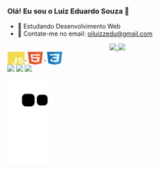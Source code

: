 ### Olá! Eu sou o Luiz Eduardo Souza 👋

- 🌱 Estudando Desenvolvimento Web
- 👯 Contate-me no email: oiluizzedu@gmail.com

<div align="center">
  <a href="https://github.com/Luizz-Eduardo">
  <img height="180em" src="https://github-readme-stats.vercel.app/api?username=Luizz-Eduardo&show_icons=true&theme=dracula&include_all_commits=true&count_private=true"/>
  <img height="180em" src="https://github-readme-stats.vercel.app/api/top-langs/?username=Luizz-Eduardo&layout=compact&langs_count=7&theme=dracula"/>
</div>
  
<div>
   <img align="center" alt="Luizz-Js" height="30" width="40" src="https://raw.githubusercontent.com/devicons/devicon/master/icons/javascript/javascript-plain.svg">
  <img align="center" alt="Luizz-HTML" height="30" width="40" src="https://raw.githubusercontent.com/devicons/devicon/master/icons/html5/html5-original.svg">
  <img align="center" alt="Luizz-CSS" height="30" width="40" src="https://raw.githubusercontent.com/devicons/devicon/master/icons/css3/css3-original.svg">
</div>
  
<div>
   <a href="https:https://www.instagram.com/oiluizz_edu/" target="_blank"><img src="https://img.shields.io/badge/-Instagram-%23E4405F?style=for-the-badge&logo=instagram&logoColor=white" target="_blank"></a>
   <a href="https://www.linkedin.com/in/luiz-eduardo-souza-santos-3b6259203/" target="_blank"><img src="https://img.shields.io/badge/-LinkedIn-%230077B5?style=for-the-badge&logo=linkedin&logoColor=white" target="_blank"></a>
   <a href = "mailto:oiluizzedu@gmail.com"><img src="https://img.shields.io/badge/-Gmail-%23333?style=for-the-badge&logo=gmail&logoColor=white" target="_blank"></a>
</div>
  
  ![Snake animation](https://github.com/Luizz-Eduardo/Luizz-Eduardo/blob/output/github-contribution-grid-snake.svg)
